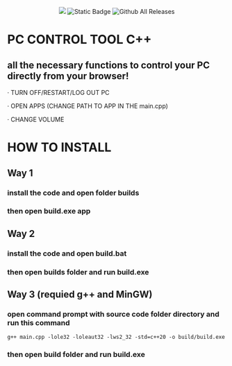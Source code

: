 <P align="center">
  <img src="https://pouch.jumpshare.com/preview/yC6KnqffZIhkygf2DwZTRBwf85vQn5KD2N8CrQ-fI80n6cVHrJKzoFJEan_g2Db9cu-lRxeHz5sW_xn-3AM-LlYccHBbRpEsQCG805RA_m8">
  <img alt="Static Badge" src="https://img.shields.io/badge/authors-lzkamods-white">
  <img alt="Github All Releases" src="https://img.shields.io/github/downloads/lzkamods/PCCT2/total">
</P>

<h1>PC CONTROL TOOL C++</h1>

## all the necessary functions to control your PC directly from your browser!
· TURN OFF/RESTART/LOG OUT PC

· OPEN APPS (CHANGE PATH TO APP IN THE main.cpp)

· CHANGE VOLUME

# HOW TO INSTALL
## Way 1
### install the code and open folder builds
### then open build.exe app
## Way 2
### install the code and open build.bat
### then open builds folder and run build.exe
## Way 3 (requied g++ and MinGW)
### open command prompt with source code folder directory and run this command
```
g++ main.cpp -lole32 -loleaut32 -lws2_32 -std=c++20 -o build/build.exe
```
### then open build folder and run build.exe
